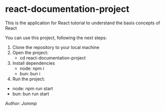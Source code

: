 # react-documentation-project
This is the application for React tutorial to understand the basis concepts of React

You can use this project, following the next steps:
1. Clone the repository to your local machine
2. Open the project:
    - cd react-documentation-project
3. Install dependencies
    - node: npm i
    - bun: bun i
4. Run the project:
  - node: npm run start
  - bun: bun run start

*Author: Jommp*